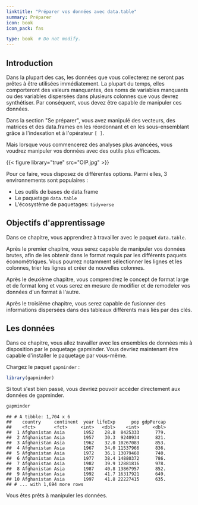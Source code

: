 ```yaml
---
linktitle: "Préparer vos données avec data.table"
summary: Préparer
icon: book
icon_pack: fas

type: book  # Do not modify.
---
```



## Introduction

Dans la plupart des cas, les données que vous collecterez ne seront pas prêtes à être utilisées immédiatement. La plupart du temps, elles comporteront des valeurs manquantes, des noms de variables manquants ou des variables dispersées dans plusieurs colonnes que vous devrez synthétiser. Par conséquent, vous devez être capable de manipuler ces données. 

Dans la section "Se préparer", vous avez manipulé des vecteurs, des matrices et des data.frames en les réordonnant et en les sous-ensemblant grâce à l'indexation et à l'opérateur `[ ]`. 

Mais lorsque vous commencerez des analyses plus avancées, vous voudrez manipuler vos données avec des outils plus efficaces.

{{< figure library="true" src="OIP.jpg" >}}  

Pour ce faire, vous disposez de différentes options. Parmi elles, 3 environnements sont populaires :

+ Les outils de bases de data.frame
+ Le paquetage `data.table`
+ L'écosystème de paquetages: `tidyverse`


## Objectifs d'apprentissage

Dans ce chapitre, vous apprendrez à travailler avec le paquet `data.table`.

Après le premier chapitre, vous serez capable de manipuler vos données brutes, afin de les obtenir dans le format requis par les différents paquets économétriques. Vous pourrez notamment sélectionner les lignes et les colonnes, trier les lignes et créer de nouvelles colonnes.

Après le deuxième chapitre, vous comprendrez le concept de format large et de format long et vous serez en mesure de modifier et de remodeler vos données d'un format à l'autre.

Après le troisième chapitre, vous serez capable de fusionner des informations dispersées dans des tableaux différents mais liés par des clés.

## Les données

Dans ce chapitre, vous allez travailler avec les ensembles de données mis à disposition par le paquetage gapminder. Vous devriez maintenant être capable d'installer le paquetage par vous-même. 

Chargez le paquet `gapminder` :

```r
library(gapminder)
```

Si tout s'est bien passé, vous devriez pouvoir accéder directement aux données de gapminder.

```r
gapminder
```

```
## # A tibble: 1,704 x 6
##    country     continent  year lifeExp      pop gdpPercap
##    <fct>       <fct>     <int>   <dbl>    <int>     <dbl>
##  1 Afghanistan Asia       1952    28.8  8425333      779.
##  2 Afghanistan Asia       1957    30.3  9240934      821.
##  3 Afghanistan Asia       1962    32.0 10267083      853.
##  4 Afghanistan Asia       1967    34.0 11537966      836.
##  5 Afghanistan Asia       1972    36.1 13079460      740.
##  6 Afghanistan Asia       1977    38.4 14880372      786.
##  7 Afghanistan Asia       1982    39.9 12881816      978.
##  8 Afghanistan Asia       1987    40.8 13867957      852.
##  9 Afghanistan Asia       1992    41.7 16317921      649.
## 10 Afghanistan Asia       1997    41.8 22227415      635.
## # ... with 1,694 more rows
```


Vous êtes prêts à manipuler les données.




